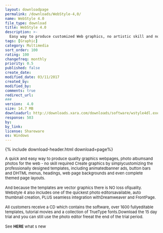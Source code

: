 ```yaml
---
layout: downloadpage
permalink: /downloads/WebStyle-4,0/
name: WebStyle 4.0
file_type: download
title: WebStyle 4.0
description: >-
  Easy way to produce customized Web graphics, no artistic skill and no complicated software required
tags: [Graphic]
category: Multimedia
sort_order: 100
rating: 100
changefreq: monthly
priority: 0.5
published: false
create_date: 
modified_date: 03/11/2017
created_by: 
modified_by: 
comments: true
redirect_url: 
### 
version:  4.0
size: 14.7 MB
downloadurl: http://downloads.xara.com/downloads/software/wstyle4dl.exe
response: 503
by: 
by_link: 
license: Shareware
os: Windows
---
```


{% include download-header.html download=page%}

<p style="fix-download-text !important">
<p><font size="2"><p>A quick and easy way to produce quality graphics webpages, photo albumsand photos for the web - no skill required Create graphics by simplycustomizing the professionally designed templates, including animatedbanner ads, button bars and DHTML menus, headings, web page backgrounds and even complete themed page layouts. <br />
<br />
And because the templates are vector graphics there is NO loss ofquality. Webstyle 4 also includes one of the quickest photo editorsavailable, auto thumbnail creation, PLUS seamless integration withDreamweaver and FrontPage. <br />
<br />
All customers receive a CD which contains the software, over 1600 fullyeditable templates, tutorial movies and a collection of TrueType fonts.Download the 15 day trial and you can still use the photo editor freeat the end of the trial period.<br />
<br />
See <strong>HERE</strong></a> what s new</p></p></p>
